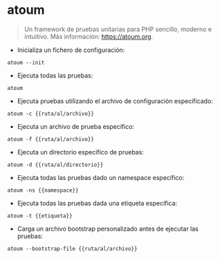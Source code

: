 # atoum

> Un framework de pruebas unitarias para PHP sencillo, moderno e intuitivo.
> Más información: <https://atoum.org>.

- Inicializa un fichero de configuración:

`atoum --init`

- Ejecuta todas las pruebas:

`atoum`

- Ejecuta pruebas utilizando el archivo de configuración especificado:

`atoum -c {{ruta/al/archivo}}`

- Ejecuta un archivo de prueba específico:

`atoum -f {{ruta/al/archivo}}`

- Ejecuta un directorio específico de pruebas:

`atoum -d {{ruta/al/directorio}}`

- Ejecuta todas las pruebas dado un namespace específico:

`atoum -ns {{namespace}}`

- Ejecuta todas las pruebas dada una etiqueta específica:

`atoum -t {{etiqueta}}`

- Carga un archivo bootstrap personalizado antes de ejecutar las pruebas:

`atoum --bootstrap-file {{ruta/al/archivo}}`

